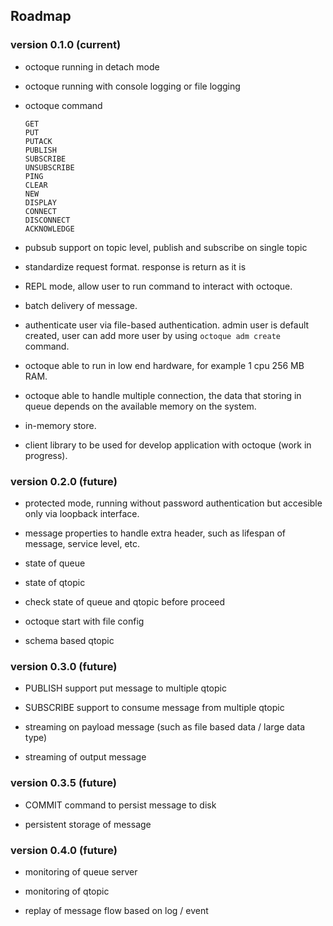 ## Roadmap

###  version 0.1.0 (current)

- octoque running in detach mode

- octoque running with console logging or file logging

- octoque command
    ```
    GET
    PUT
    PUTACK
    PUBLISH
    SUBSCRIBE
    UNSUBSCRIBE
    PING
    CLEAR
    NEW
    DISPLAY
    CONNECT
    DISCONNECT
    ACKNOWLEDGE
    ```
- pubsub support on topic level, publish and subscribe on single topic

- standardize request format. response is return as it is

- REPL mode, allow user to run command to interact with octoque.

- batch delivery of message.

- authenticate user via file-based authentication. admin user is default created, user can add more user by using `octoque adm create` command.

- octoque able to run in low end hardware, for example 1 cpu 256 MB RAM.

- octoque able to handle multiple connection, the data that storing in queue depends on the available memory on the system.

- in-memory store.

- client library to be used for develop application with octoque (work in progress).


### version 0.2.0 (future)

- protected mode, running without password authentication but accesible only via loopback interface.

- message properties to handle extra header, such as lifespan of message, service level, etc.

- state of queue

- state of qtopic

- check state of queue and qtopic before proceed 

- octoque start with file config

- schema based qtopic

### version 0.3.0 (future)

- PUBLISH support put message to multiple qtopic

- SUBSCRIBE support to consume message from multiple qtopic

- streaming on payload message (such as file based data / large data type)

- streaming of output message

### version 0.3.5 (future)

- COMMIT command to persist message to disk

- persistent storage of message

### version 0.4.0 (future)

- monitoring of queue server

- monitoring of qtopic

- replay of message flow based on log / event
